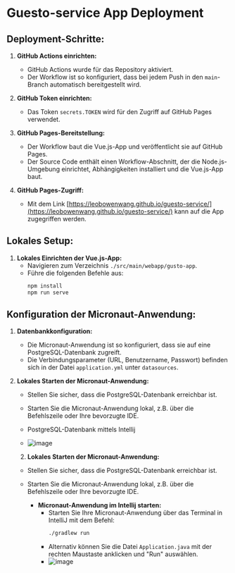 # Guesto-service App Deployment

## Deployment-Schritte:

1. **GitHub Actions einrichten:**
   - GitHub Actions wurde für das Repository aktiviert.
   - Der Workflow ist so konfiguriert, dass bei jedem Push in den `main`-Branch automatisch bereitgestellt wird.

2. **GitHub Token einrichten:**
   - Das Token `secrets.TOKEN` wird für den Zugriff auf GitHub Pages verwendet.

3. **GitHub Pages-Bereitstellung:**
   - Der Workflow baut die Vue.js-App und veröffentlicht sie auf GitHub Pages.
   - Der Source Code enthält einen Workflow-Abschnitt, der die Node.js-Umgebung einrichtet, Abhängigkeiten installiert und die Vue.js-App baut.
  
4. **GitHub Pages-Zugriff:**
   - Mit dem Link [https://leobowenwang.github.io/guesto-service/](https://leobowenwang.github.io/guesto-service/) kann auf die App zugegriffen werden.

## Lokales Setup:

1. **Lokales Einrichten der Vue.js-App:**
   - Navigieren zum Verzeichnis `./src/main/webapp/gusto-app`.
   - Führe die folgenden Befehle aus:
     ```bash
     npm install
     npm run serve
     ```

## Konfiguration der Micronaut-Anwendung:

1. **Datenbankkonfiguration:**
   - Die Micronaut-Anwendung ist so konfiguriert, dass sie auf eine PostgreSQL-Datenbank zugreift.
   - Die Verbindungsparameter (URL, Benutzername, Passwort) befinden sich in der Datei `application.yml` unter `datasources`.

2. **Lokales Starten der Micronaut-Anwendung:**
   - Stellen Sie sicher, dass die PostgreSQL-Datenbank erreichbar ist.
   - Starten Sie die Micronaut-Anwendung lokal, z.B. über die Befehlszeile oder Ihre bevorzugte IDE.
  
   - PostgreSQL-Datenbank mittels Intellij
   -  ![image](https://github.com/leobowenwang/guesto-service/assets/82936664/128ff4b4-21c5-430b-ba31-3653942fbde1)
  
   2. **Lokales Starten der Micronaut-Anwendung:**
   - Stellen Sie sicher, dass die PostgreSQL-Datenbank erreichbar ist.
   - Starten Sie die Micronaut-Anwendung lokal, z.B. über die Befehlszeile oder Ihre bevorzugte IDE.


     - **Micronaut-Anwendung im Intellij starten:**
       - Starten Sie Ihre Micronaut-Anwendung über das Terminal in IntelliJ mit dem Befehl:
         ```bash
         ./gradlew run
         ```
       - Alternativ können Sie die Datei `Application.java` mit der rechten Maustaste anklicken und "Run" auswählen.
       - ![image](https://github.com/leobowenwang/guesto-service/assets/82936664/35232d92-94f3-41b7-bde6-177e099b1187)







